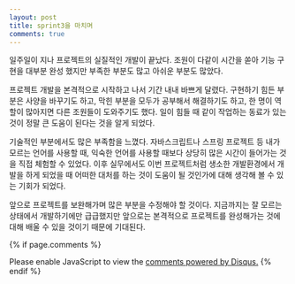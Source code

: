 ```yaml
---
layout: post
title: sprint3을 마치며
comments: true
---
```


일주일이 지나 프로젝트의 실질적인 개발이 끝났다. 조원이 다같이 시간을 쏟아 기능 구현을 대부분 완성 했지만 부족한 부분도 많고 아쉬운 부분도 많았다.

프로젝트 개발을 본격적으로 시작하고 나서 기간 내내 바쁘게 달렸다. 구현하기 힘든 부분은 사양을 바꾸기도 하고, 막힌 부분을 모두가 공부해서 해결하기도 하고, 한 명이 역할이 많아지면 다른 조원들이 도와주기도 했다. 일이 힘들 때 같이 작업하는 동료가 있는 것이 정말 큰 도움이 된다는 것을 알게 되었다.

기술적인 부분에서도 많은 부족함을 느꼈다. 자바스크립트나 스프링 프로젝트 등 내가 모르는 언어를 사용할 때, 익숙한 언어를 사용할 때보다 상당히 많은 시간이 들어가는 것을 직접 체험할 수 있었다. 이후 실무에서도 이번 프로젝트처럼 생소한 개발환경에서 개발을 하게 되었을 때 어떠한 대처를 하는 것이 도움이 될 것인가에 대해 생각해 볼 수 있는 기회가 되었다.

앞으로 프로젝트를 보완해가며 많은 부분을 수정해야 할 것이다. 지금까지는 잘 모르는 상태에서 개발하기에만 급급했지만 앞으로는 본격적으로 프로젝트를 완성해가는 것에 대해 배울 수 있을 것이기 때문에 기대된다.

{% if page.comments %}
<div id="disqus_thread"></div>
<script>

/**
*  RECOMMENDED CONFIGURATION VARIABLES: EDIT AND UNCOMMENT THE SECTION BELOW TO INSERT DYNAMIC VALUES FROM YOUR PLATFORM OR CMS.
*  LEARN WHY DEFINING THESE VARIABLES IS IMPORTANT: https://disqus.com/admin/universalcode/#configuration-variables*/
/*
var disqus_config = function () {
this.page.url = PAGE_URL;  // Replace PAGE_URL with your page's canonical URL variable
this.page.identifier = PAGE_IDENTIFIER; // Replace PAGE_IDENTIFIER with your page's unique identifier variable
};
*/
(function() { // DON'T EDIT BELOW THIS LINE
var d = document, s = d.createElement('script');
s.src = 'https://sjh90.disqus.com/embed.js';
s.setAttribute('data-timestamp', +new Date());
(d.head || d.body).appendChild(s);
})();
</script>
<noscript>Please enable JavaScript to view the <a href="https://disqus.com/?ref_noscript">comments powered by Disqus.</a></noscript>
{% endif %}
